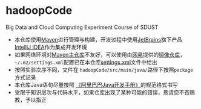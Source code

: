 # hadoopCode
Big Data and Cloud Computing Experiment Course of SDUST

+ 本仓库使用[Maven](https://maven.apache.org/)进行管理与构建，开发过程中使用[JetBrains](https://www.jetbrains.com/)旗下产品[IntelliJ IDEA](https://www.jetbrains.com/idea/)作为集成开发环境
+ 如果网络环境对[Maven主仓库](https://repo.maven.apache.org/)不友好，可以使用由[网易](https://www.163.com/)提供的[镜像仓库](https://mirrors.163.com/.help/maven.html)，```~/.m2/settings.xml```配置已在本仓库[settings.xml](https://github.com/FancyKings/hadoopCode/blob/master/settings.xml)文件中给出
+ 按照实验次序不同，文件在 ```hadoopCode/src/main/java/```路径下按照```package```方式记录
+ 本仓库Java语句尽量按照 [《阿里巴巴Java开发手册》](https://github.com/alibaba/p3c)的规范格式书写
+ 受限于知识层次与代码水平，如果仓库出现了某种可能的错误，恳请您不吝赐教，予以指正